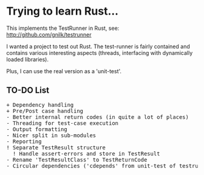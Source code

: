 # Trying to learn Rust...

This implements the TestRunner in Rust, see: http://github.com/gnilk/testrunner

I wanted a project to test out Rust. The test-runner is fairly contained and contains
various interesting aspects (threads, interfacing with dynamically loaded libraries).

Plus, I can use the real version as a 'unit-test'.

## TO-DO List
<pre>
+ Dependency handling
+ Pre/Post case handling
- Better internal return codes (in quite a lot of places)
- Threading for test-case execution
- Output formatting
- Nicer split in sub-modules
- Reporting
! Separate TestResult structure
  ! Handle assert-errors and store in TestResult
- Rename 'TestResultClass' to TestReturnCode
- Circular dependencies ('cdepends' from unit-test of testrunner)
</pre>
